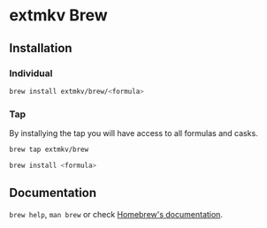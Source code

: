 # extmkv Brew

## Installation

### Individual

```bash
brew install extmkv/brew/<formula>
```

### Tap

By installying the tap you will have access to all formulas and casks.

```bash
brew tap extmkv/brew
```

```bash
brew install <formula>
```

## Documentation
`brew help`, `man brew` or check [Homebrew's documentation](https://docs.brew.sh).
